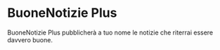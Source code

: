 BuoneNotizie Plus
===============

BuoneNotizie Plus pubblicherà a tuo nome le notizie che riterrai essere davvero buone.